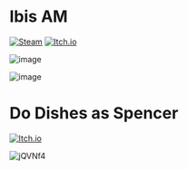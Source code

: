 # Ibis AM

[![Steam](https://img.shields.io/static/v1?label=Steam&message=Ibis%20AM&style=for-the-badge&logo=steam&link=https://store.steampowered.com/app/2251540/IBIS_AM/)](https://store.steampowered.com/app/2251540/IBIS_AM/) [![Itch.io](https://img.shields.io/static/v1?label=Itch.io&message=Ibis%20AM&style=for-the-badge&logo=itch.io&link=https://the-water-museum.itch.io/ibis-am)](https://the-water-museum.itch.io/ibis-am)

![image](https://user-images.githubusercontent.com/7227500/212244516-b8ae2c71-1f95-4de7-8136-dc2f0e58efc3.png)

![image](https://user-images.githubusercontent.com/7227500/212244420-5957f3e1-16bc-4fcc-9238-50b7e790fb7b.png)

# Do Dishes as Spencer

[![Itch.io](https://img.shields.io/static/v1?label=Itch.io&message=Ibis%20AM&style=for-the-badge&logo=itch.io&link=https://the-water-museum.itch.io/do-dishes-as-spencer)](https://the-water-museum.itch.io/do-dishes-as-spencer)

![jQVNf4](https://user-images.githubusercontent.com/7227500/215355307-70a3763a-6656-4313-8dc3-1d8fd83016a2.png)
